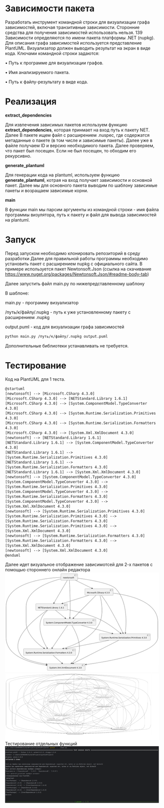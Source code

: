 # Зависимости пакета
Разработать инструмент командной строки для визуализации графа
зависимостей, включая транзитивные зависимости. Сторонние средства для
получения зависимостей использовать нельзя.
139
Зависимости определяются по имени пакета платформы .NET (nupkg). Для
описания графа зависимостей используется представление PlantUML.
Визуализатор должен выводить результат на экран в виде кода.
Ключами командной строки задаются:

• Путь к программе для визуализации графов.

• Имя анализируемого пакета.

• Путь к файлу-результату в виде кода.

# Реализация

**extract_dependencies**

Для извлечения зависимых пакетов используем функцию **extract_dependencies**, которая принмает на вход путь к пакету NET. Далее В пакете ищем файл с расширением .nuspec, где содержатся метаданные о пакете (в том числе и зависимые пакеты). Далее уже в файле получаем ID и версию необходимого пакета. Далее проверяем, что пакет был посещен. Если не был посещен, то обходим его рекурсивно.

**generate_plantuml**

Для генерации кода на plantuml, используем функцию **generate_plantuml**, котрая на вход получает зависимости и основной пакет. Далее мы для основного пакета выводим по шаблону зависимые пакеты и возращаем зависимые корни.

**main**

В функции main мы парсим аргументы из командной строки - имя файла программы визулятора, путь к пакету и файл для вывода зависимостей на plantuml. 

# Запуск
Перед запуском необходимо клонировать репозиторий в среду разработки
Далее для правильной работы программы необходимо установить пакет с расширением nupkg с официального сайта. В примере используется пакет Newtonsoft.Json (ссылка на скачивание https://www.nuget.org/packages/Newtonsoft.Json/#readme-body-tab)

Далее запустить файл main.py по нижепредставленному шаблону

В шаблоне:

main.py - программу визуализатор

/путь/к/файлу/.nupkg - путь к уже установленному пакету с расширением .nupkg

output.puml - код для визуализации графа зависимостей

```Bash
python main.py /путь/к/файлу/.nupkg output.puml
```

Дополнительные библиотеки устанавливать не требуется.

# Тестирование
Код на PlantUML для 1 теста.
```
@startuml
[newtonsoft] --> [Microsoft.CSharp 4.3.0]
[Microsoft.CSharp 4.3.0] --> [NETStandard.Library 1.6.1]
[Microsoft.CSharp 4.3.0] --> [System.ComponentModel.TypeConverter 4.3.0]
[Microsoft.CSharp 4.3.0] --> [System.Runtime.Serialization.Primitives 4.3.0]
[Microsoft.CSharp 4.3.0] --> [System.Runtime.Serialization.Formatters 4.3.0]
[Microsoft.CSharp 4.3.0] --> [System.Xml.XmlDocument 4.3.0]
[newtonsoft] --> [NETStandard.Library 1.6.1]
[NETStandard.Library 1.6.1] --> [System.ComponentModel.TypeConverter 4.3.0]
[NETStandard.Library 1.6.1] --> [System.Runtime.Serialization.Primitives 4.3.0]
[NETStandard.Library 1.6.1] --> [System.Runtime.Serialization.Formatters 4.3.0]
[NETStandard.Library 1.6.1] --> [System.Xml.XmlDocument 4.3.0]
[newtonsoft] --> [System.ComponentModel.TypeConverter 4.3.0]
[System.ComponentModel.TypeConverter 4.3.0] --> [System.Runtime.Serialization.Primitives 4.3.0]
[System.ComponentModel.TypeConverter 4.3.0] --> [System.Runtime.Serialization.Formatters 4.3.0]
[System.ComponentModel.TypeConverter 4.3.0] --> [System.Xml.XmlDocument 4.3.0]
[newtonsoft] --> [System.Runtime.Serialization.Primitives 4.3.0]
[System.Runtime.Serialization.Primitives 4.3.0] --> [System.Runtime.Serialization.Formatters 4.3.0]
[System.Runtime.Serialization.Primitives 4.3.0] --> [System.Xml.XmlDocument 4.3.0]
[newtonsoft] --> [System.Runtime.Serialization.Formatters 4.3.0]
[System.Runtime.Serialization.Formatters 4.3.0] --> [System.Xml.XmlDocument 4.3.0]
[newtonsoft] --> [System.Xml.XmlDocument 4.3.0]
@enduml
```
Далее идет визуальное отображение зависимотсей для 2-х пакетов с помощью стороннего онлайн редактора
![](https://github.com/Rapira16/config/blob/main/Домашнее%20задание%202/test_package.png)
![](https://github.com/Rapira16/config/blob/main/Домашнее%20задание%202/test_2.png)
Тестирование отдельных функций
![](https://github.com/Rapira16/config/blob/main/%D0%94%D0%BE%D0%BC%D0%B0%D1%88%D0%BD%D0%B5%D0%B5%20%D0%B7%D0%B0%D0%B4%D0%B0%D0%BD%D0%B8%D0%B5%202/tests%20%E2%80%94%20%D0%BA%D0%BE%D0%BF%D0%B8%D1%8F.png)

